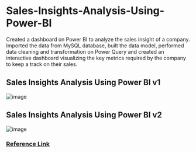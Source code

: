 # Sales-Insights-Analysis-Using-Power-BI

Created a dashboard on Power BI to analyze the sales insight of a company. Imported the data from MySQL database, built the data model, performed data cleaning and transformation on Power Query and created an interactive dashboard visualizing the key metrics required by the company to keep a track on their sales.

## Sales Insights Analysis Using Power BI v1
![image](https://user-images.githubusercontent.com/75059347/170435020-3b63b2c7-3552-42e0-8576-7bb05325fd82.png)

## Sales Insights Analysis Using Power BI v2
![image](https://user-images.githubusercontent.com/75059347/170434738-5c02186f-9bbd-4f44-ade0-ee48ad281e1a.png)


### [Reference Link](https://www.youtube.com/playlist?list=PLeo1K3hjS3uva8pk1FI3iK9kCOKQdz1I9)
